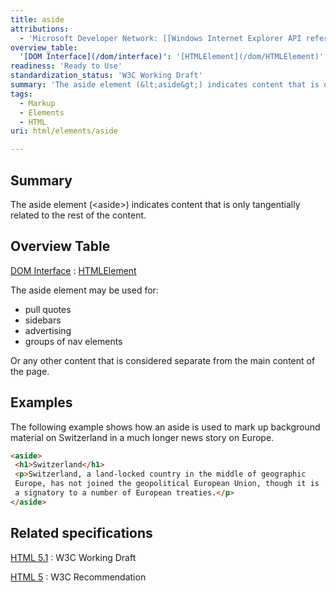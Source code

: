```yaml
---
title: aside
attributions:
  - 'Microsoft Developer Network: [[Windows Internet Explorer API reference](http://msdn.microsoft.com/en-us/library/ie/hh828809%28v=vs.85%29.aspx) Article]'
overview_table:
  '[DOM Interface](/dom/interface)': '[HTMLElement](/dom/HTMLElement)'
readiness: 'Ready to Use'
standardization_status: 'W3C Working Draft'
summary: 'The aside element (&lt;aside&gt;) indicates content that is only tangentially related to the rest of the content.'
tags:
  - Markup
  - Elements
  - HTML
uri: html/elements/aside

---
```

## <span>Summary</span>

The aside element (&lt;aside&gt;) indicates content that is only tangentially related to the rest of the content.

## <span>Overview Table</span>

[DOM Interface](/dom/interface)
:   [HTMLElement](/dom/HTMLElement)

The aside element may be used for:

-   pull quotes
-   sidebars
-   advertising
-   groups of nav elements

Or any other content that is considered separate from the main content of the page.

## <span>Examples</span>

The following example shows how an aside is used to mark up background material on Switzerland in a much longer news story on Europe.

``` html
<aside>
 <h1>Switzerland</h1>
 <p>Switzerland, a land-locked country in the middle of geographic
 Europe, has not joined the geopolitical European Union, though it is
 a signatory to a number of European treaties.</p>
</aside>
```

## <span>Related specifications</span>

[HTML 5.1](http://www.w3.org/TR/html51/sections.html#the-aside-element)
:   W3C Working Draft

[HTML 5](http://www.w3.org/TR/html5/sections.html#the-aside-element)
:   W3C Recommendation
